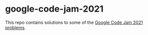 # google-code-jam-2021

This repo contains solutions to some of the [Google Code Jam 2021 problems](https://codingcompetitions.withgoogle.com/codejam/archive/2021).
